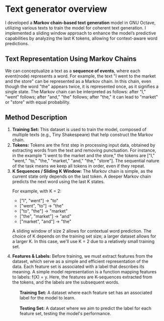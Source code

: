 <h1>
  Text generator overview
</h1>
I developed a <b>Markov chain-based text generation</b> model in GNU Octave, utilizing various texts to train the model for coherent text generation.
I implemented a sliding window approach to enhance the model’s predictive capabilities by analyzing the last K tokens, allowing for context-aware word predictions.
<h2>
  Text Representation Using Markov Chains
</h2>
We can conceptualize a text as a <b>sequence of events</b>, where each event(node) represents a word. For example, the text "I went to the market and the store" can be represented as a Markov chain. In this chain, even though the word "the" appears twice, it is represented once, as it signifies a single state. The Markov chain can be interpreted as follows: after "I," "went" follows; after "and," "the" follows; after "the," it can lead to "market" or "store" with equal probability.
<h2>
  Method Description
</h2>
<ol>
<li><b>Training Set:</b> This dataset is used to train the model, composed of multiple texts (e.g., Tiny Shakespeare) that help construct the Markov chain.
</li>
  <li>
<b>Tokens:</b> Tokens are the first step in processing input data, obtained by extracting words from the text and removing punctuation. For instance, in the example "I went to the market and the store," the tokens are ["I," "went," "to," "the," "market," "and," "the," "store"]. The sequential nature of the task means we keep all tokens in order, even if they repeat.</li>

<li><b>K Sequences / Sliding K Window:</b> The Markov chain is simple, as the current state only depends on the last token. A deeper Markov chain predicts the next word using the last K states. 
  
  For example, with K = 2:
<ul>
<li>["I", "went"] → "to"</li>
<li>["went", "to"] → "the"</li>
<li>["to", "the"] → "market"</li>
<li>["the", "market"] → "and"</li>
<li>["market", "and"] → "the"</li>
</ul>

A sliding window of size 2 allows for contextual word prediction. The choice of K depends on the training set size; a larger dataset allows for a larger K. In this case, we'll use K = 2 due to a relatively small training set.</li>
<li><b>Features & Labels:</b> Before training, we must extract features from the dataset, which serve as a simple and efficient representation of the data. Each feature set is associated with a label that describes its meaning. A simple model representation is a function mapping features to labels: f(X) = y. Here, the features are K-sequences extracted from the tokens, and the labels are the subsequent words.
<br></br>
<ol><b>Training Set:</b> A dataset where each feature set has an associated label for the model to learn.</ol>
<br>
<ol><b>Testing Set:</b> A dataset where we aim to predict the label for each feature set, testing the model's performance.</ol></li>
</ol>
